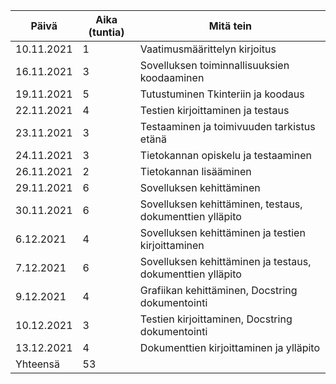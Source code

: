 |Päivä     |Aika (tuntia)|Mitä tein                     |
|----------|-------------|------------------------------|
|10.11.2021|1            |Vaatimusmäärittelyn kirjoitus |
|16.11.2021|3            |Sovelluksen toiminnallisuuksien koodaaminen|
|19.11.2021|5            |Tutustuminen Tkinteriin ja koodaus|
|22.11.2021|4            |Testien kirjoittaminen ja testaus|
|23.11.2021|3            |Testaaminen ja toimivuuden tarkistus etänä|
|24.11.2021|3            |Tietokannan opiskelu ja testaaminen|
|26.11.2021|2            |Tietokannan lisääminen|
|29.11.2021|6			 |Sovelluksen kehittäminen|
|30.11.2021|6            |Sovelluksen kehittäminen, testaus, dokumenttien ylläpito|
|6.12.2021 |4            |Sovelluksen kehittäminen ja testien kirjoittaminen|
|7.12.2021 |6            |Sovelluksen kehittäminen ja testaus, dokumenttien ylläpito|
|9.12.2021 |4    		 |Grafiikan kehittäminen, Docstring dokumentointi| 	
|10.12.2021|3            |Testien kirjoittaminen, Docstring dokumentointi|
|13.12.2021|4            |Dokumenttien kirjoittaminen ja ylläpito|
|Yhteensä  |53
